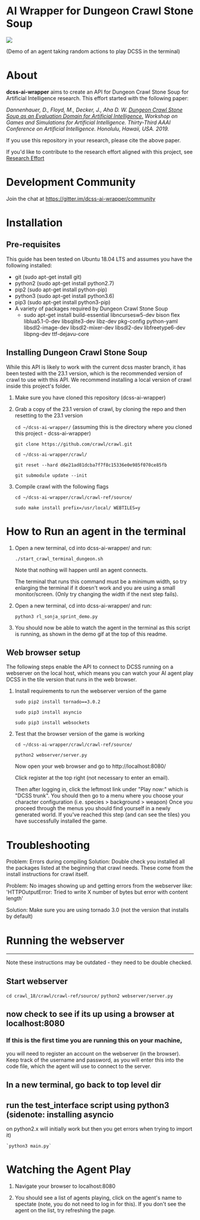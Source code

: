 # AI Wrapper for Dungeon Crawl Stone Soup

![](contribute/dcss-ai-wrapper-terminal-demo.gif)

(Demo of an agent taking random actions to play DCSS in the terminal)

# About

**dcss-ai-wrapper** aims to create an API for Dungeon Crawl Stone Soup for Artificial Intelligence research. This effort started with the following paper: 

*Dannenhauer, D., Floyd, M., Decker, J., Aha D. W. [Dungeon Crawl Stone Soup as an Evaluation Domain for Artificial Intelligence.](https://arxiv.org/pdf/1902.01769) Workshop on Games and Simulations for Artificial Intelligence. Thirty-Third AAAI Conference on Artificial Intelligence. Honolulu, Hawaii, USA. 2019.*

If you use this repository in your research, please cite the above paper.

If you'd like to contribute to the research effort aligned with this project, see [Research Effort](contribute/ResearchEffort.md)

# Development Community

Join the chat at https://gitter.im/dcss-ai-wrapper/community

# Installation

## Pre-requisites

This guide has been tested on Ubuntu 18.04 LTS and assumes you have the following installed:

- git (sudo apt-get install git)
- python2 (sudo apt-get install python2.7)
- pip2 (sudo apt-get install python-pip)
- python3 (sudo apt-get install python3.6)
- pip3 (sudo apt-get install python3-pip)
- A variety of packages required by Dungeon Crawl Stone Soup
    - sudo apt-get install build-essential libncursesw5-dev bison flex liblua5.1-0-dev libsqlite3-dev libz-dev pkg-config python-yaml libsdl2-image-dev libsdl2-mixer-dev libsdl2-dev libfreetype6-dev libpng-dev ttf-dejavu-core

## Installing Dungeon Crawl Stone Soup

While this API is likely to work with the current dcss master branch, it has been tested with the 23.1 version, which
is the recommended version of crawl to use with this API. We recommend installing a local version of crawl inside this
project's folder.

1. Make sure you have cloned this repository (dcss-ai-wrapper)
    
2. Grab a copy of the 23.1 version of crawl, by cloning the repo and then resetting to the 23.1 version

   `cd ~/dcss-ai-wrapper/`  (assuming this is the directory where you cloned this project - dcss-ai-wrapper)
   
   `git clone https://github.com/crawl/crawl.git`
   
   `cd ~/dcss-ai-wrapper/crawl/`
   
   `git reset --hard d6e21ad81dcba7f7f8c15336e0e985f070ce85fb`
   
   `git submodule update --init`

3. Compile crawl with the following flags

    `cd ~/dcss-ai-wrapper/crawl/crawl-ref/source/`
    
    `sudo make install prefix=/usr/local/ WEBTILES=y`

# How to Run an agent in the terminal

1. Open a new terminal, cd into dcss-ai-wrapper/ and run:

    `./start_crawl_terminal_dungeon.sh`

   Note that nothing will happen until an agent connects.
   
   The terminal that runs this command must be a minimum width, so try enlarging the terminal if it doesn't work and you are using a small monitor/screen. (Only try changing the width if the next step fails).

2. Open a new terminal, cd into dcss-ai-wrapper/ and run:

    `python3 rl_sonja_sprint_demo.py`
	    
3. You should now be able to watch the agent in the terminal as this script is running, as shown in the demo gif at the top of this readme.


## Web browser setup
The following steps enable the API to connect to DCSS running on a webserver on the local host, which means you can watch
your AI agent play DCSS in the tile version that runs in the web browser.

1. Install requirements to run the webserver version of the game

    `sudo pip2 install tornado==3.0.2`
    
    `sudo pip3 install asyncio`
    
    `sudo pip3 install websockets`

2. Test that the browser version of the game is working

    `cd ~/dcss-ai-wrapper/crawl/crawl-ref/source/`
    
    `python2 webserver/server.py` 

     Now open your web browser and go to http://localhost:8080/

     Click register at the top right (not necessary to enter an email).

     Then after logging in, click the leftmost link under "Play now:" which is "DCSS trunk".
     You should then go to a menu where you choose your character configuration (i.e. species > background > weapon)
     Once you proceed through the menus you should find yourself in a newly generated world. If you've reached this
     step (and can see the tiles) you have successfully installed the game.

# Troubleshooting


  Problem: Errors during compiling
  Solution: Double check you installed all the packages listed at the
  beginning that crawl needs. These come from the install instructions
  for crawl itself.

  Problem: No images showing up and getting errors from the webserver like:
    'HTTPOutputError: Tried to write X number of bytes but error with content length'
    
  Solution: Make sure you are using tornado 3.0 (not the version that installs by default)

# Running the webserver
----------

Note these instructions may be outdated - they need to be double checked.

## Start webserver

   `cd crawl_18/crawl/crawl-ref/source/`
   `python2 webserver/server.py`

## now check to see if its up using a browser at localhost:8080

### If this is the first time you are running this on your machine,
  you will need to register an account on the webserver (in the
  browser). Keep track of the username and password, as you will enter
  this into the code file, which the agent will use to connect to the
  server.

## In a new terminal, go back to top level dir 

## run the test_interface script using python3 (sidenote: installing asyncio
  on python2.x will initially work but then you get errors when trying
  to import it)

    `python3 main.py`

# Watching the Agent Play

1. Navigate your browser to localhost:8080

2. You should see a list of agents playing, click on the agent's name to spectate (note, you do not need to log in for this). If you don't see the agent on the list, try refreshing the page.

